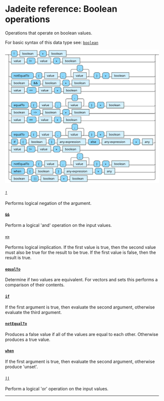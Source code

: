 <!---
  This markdown file was generated. Do not edit.
  -->

# Jadeite reference: Boolean operations

Operations that operate on boolean values.

For basic syntax of this data type see: [`boolean`](jadeite-basic-syntax-reference.md#boolean)

!["boolean-op"](./halite-bnf-diagrams/boolean-op-j.svg)

#### [`!`](jadeite-full-reference.md#_B)

Performs logical negation of the argument.

#### [`&&`](jadeite-full-reference.md#&&)

Perform a logical 'and' operation on the input values.

#### [`=>`](jadeite-full-reference.md#_E_G)

Performs logical implication. If the first value is true, then the second value must also be true for the result to be true. If the first value is false, then the result is true.

#### [`equalTo`](jadeite-full-reference.md#equalTo)

Determine if two values are equivalent. For vectors and sets this performs a comparison of their contents.

#### [`if`](jadeite-full-reference.md#if)

If the first argument is true, then evaluate the second argument, otherwise evaluate the third argument.

#### [`notEqualTo`](jadeite-full-reference.md#notEqualTo)

Produces a false value if all of the values are equal to each other. Otherwise produces a true value.

#### [`when`](jadeite-full-reference.md#when)

If the first argument is true, then evaluate the second argument, otherwise produce 'unset'.

#### [`||`](jadeite-full-reference.md#||)

Perform a logical 'or' operation on the input values.

---

